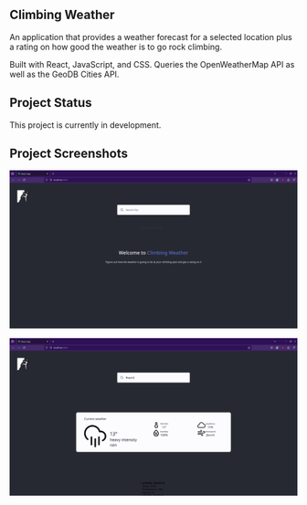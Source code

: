 ## Climbing Weather

An application that provides a weather forecast for a selected location plus a rating on how good the weather is to go rock climbing. 

Built with React, JavaScript, and CSS. Queries the OpenWeatherMap API as well as the GeoDB Cities API. 

## Project Status

This project is currently in development.

## Project Screenshots

![Climbing Weather home page](/assets/images/climbing-weather-home.png "Climbing Weather home page")

![Climbing Weather query page](/assets/images/climbing-weather-query.png "Climbing Weather query page")
